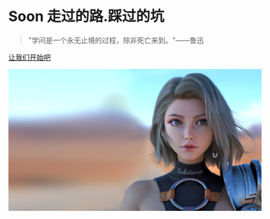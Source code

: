 <!-- _coverpage.md -->


# **Soon 走过的路.踩过的坑** 
>  "学问是一个永无止境的过程，除非死亡来到。"——鲁迅

[让我们开始吧](/README.md)

<!-- 背景图片 -->
![](./images/bg.jpg)